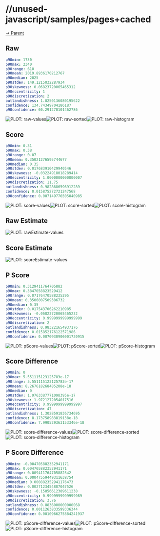 
# //unused-javascript/samples/pages+cached

[→ Parent](../..)


## Raw


```yaml
p90min: 1730
p90max: 2340
p90range: 610
p90mean: 2019.8936170212767
p90median: 2025
p90stdev: 149.1215032287934
p90skewness: 0.06823720065465312
p90eccentricity: 1
p90discretization: 2
outlandishness: 1.0250136080195622
confidence: 134.74349704186187
p90confidence: 60.291270101462786

```

![PLOT: raw-values](./raw/values.svg)![PLOT: raw-sorted](./raw/sorted.svg)![PLOT: raw-histogram](./raw/histogram.svg)
## Score


```yaml
p90min: 0.31
p90max: 0.38
p90range: 0.07
p90mean: 0.35021276595744677
p90median: 0.35
p90stdev: 0.017683910429940546
p90skewness: -0.03224918018289414
p90eccentricity: 1.0000000000000007
p90discretization: 11.75
outlandishness: 0.9828686596912289
confidence: 0.015875272721247568
p90confidence: 0.007149776505040985

```

![PLOT: score-values](./score/values.svg)![PLOT: score-sorted](./score/sorted.svg)![PLOT: score-histogram](./score/histogram.svg)
## Raw Estimate

![PLOT: rawEstimate-values](./rawEstimate/values.svg)
## Score Estimate

![PLOT: scoreEstimate-values](./scoreEstimate/values.svg)
## P Score


```yaml
p90min: 0.3129411764705882
p90max: 0.3847058823529412
p90range: 0.07176470588235295
p90mean: 0.3506007509386732
p90median: 0.35
p90stdev: 0.017543706262210985
p90skewness: -0.06823720065465232
p90eccentricity: 0.9999999999999999
p90discretization: 2
outlandishness: 0.983221654937176
confidence: 0.015852176122571986
p90confidence: 0.0070930906001720915

```

![PLOT: pScore-values](./pScore/values.svg)![PLOT: pScore-sorted](./pScore/sorted.svg)![PLOT: pScore-histogram](./pScore/histogram.svg)
## Score Difference


```yaml
p90min: 0
p90max: 5.551115123125783e-17
p90range: 5.551115123125783e-17
p90mean: 8.267618268485208e-18
p90median: 0
p90stdev: 1.9763387771098395e-17
p90skewness: 1.9721272054017516
p90eccentricity: 0.9999999999999997
p90discretization: 47
outlandishness: 1.3028591836734695
confidence: 8.173758983819138e-18
p90confidence: 7.990529363153346e-18

```

![PLOT: score-difference-values](./score-difference/values.svg)![PLOT: score-difference-sorted](./score-difference/sorted.svg)![PLOT: score-difference-histogram](./score-difference/histogram.svg)
## P Score Difference


```yaml
p90min: -0.004705882352941171
p90max: 0.004705882352941171
p90range: 0.009411764705882342
p90mean: 0.00047559449311638754
p90median: 0.000882352941176473
p90stdev: 0.0027123454887047526
p90skewness: -0.15856612389611238
p90eccentricity: 0.9999999999999989
p90discretization: 3.76
outlandishness: 0.8836000000000068
confidence: 0.0011263833599336344
p90confidence: 0.0010966275884241937

```

![PLOT: pScore-difference-values](./pScore-difference/values.svg)![PLOT: pScore-difference-sorted](./pScore-difference/sorted.svg)![PLOT: pScore-difference-histogram](./pScore-difference/histogram.svg)